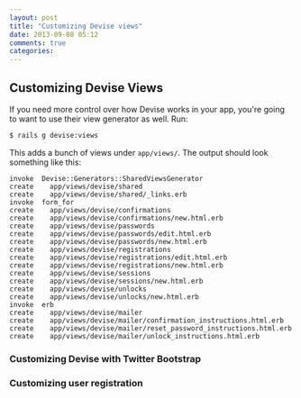 ```yaml
---
layout: post
title: "Customizing Devise views"
date: 2013-09-08 05:12
comments: true
categories:
---
```



## Customizing Devise Views

If you need more control over how Devise works in your app, you're going to want to use their view generator as well. Run:

```bash
$ rails g devise:views
```

This adds a bunch of views under `app/views/`. The output should look something like this:

```text
invoke  Devise::Generators::SharedViewsGenerator
create    app/views/devise/shared
create    app/views/devise/shared/_links.erb
invoke  form_for
create    app/views/devise/confirmations
create    app/views/devise/confirmations/new.html.erb
create    app/views/devise/passwords
create    app/views/devise/passwords/edit.html.erb
create    app/views/devise/passwords/new.html.erb
create    app/views/devise/registrations
create    app/views/devise/registrations/edit.html.erb
create    app/views/devise/registrations/new.html.erb
create    app/views/devise/sessions
create    app/views/devise/sessions/new.html.erb
create    app/views/devise/unlocks
create    app/views/devise/unlocks/new.html.erb
invoke  erb
create    app/views/devise/mailer
create    app/views/devise/mailer/confirmation_instructions.html.erb
create    app/views/devise/mailer/reset_password_instructions.html.erb
create    app/views/devise/mailer/unlock_instructions.html.erb
```

### Customizing Devise with Twitter Bootstrap



### Customizing user registration

